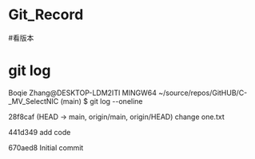 # Git_Record


#看版本
# git log

Boqie Zhang@DESKTOP-LDM2ITI MINGW64 ~/source/repos/GitHUB/C-_MV_SelectNIC (main)
$ git log --oneline 

28f8caf (HEAD -> main, origin/main, origin/HEAD) change one.txt

441d349 add code

670aed8 Initial commit


